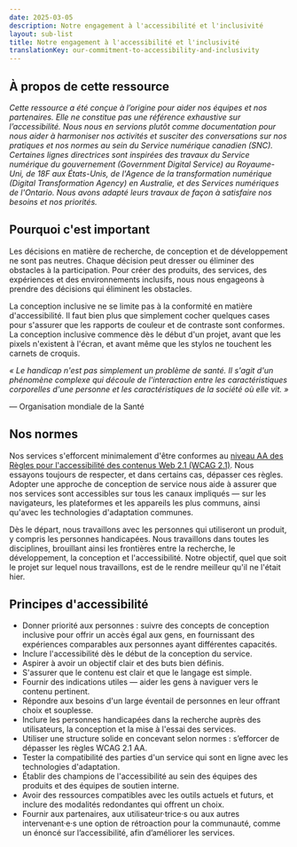 ```yaml
---
date: 2025-03-05
description: Notre engagement à l'accessibilité et l'inclusivité
layout: sub-list
title: Notre engagement à l'accessibilité et l'inclusivité
translationKey: our-commitment-to-accessibility-and-inclusivity
---
```

## À propos de cette ressource

*Cette ressource a été conçue à l’origine pour aider nos équipes et nos partenaires. Elle ne constitue pas une référence exhaustive sur l’accessibilité. Nous nous en servions plutôt comme documentation pour nous aider à harmoniser nos activités et susciter des conversations sur nos pratiques et nos normes au sein du Service numérique canadien (SNC). Certaines lignes directrices sont inspirées des travaux du Service numérique du gouvernement (Government Digital Service) au Royaume-Uni, de 18F aux États-Unis, de l'Agence de la transformation numérique (Digital Transformation Agency) en Australie, et des Services numériques de l'Ontario. Nous avons adapté leurs travaux de façon à satisfaire nos besoins et nos priorités.*

## Pourquoi c'est important

Les décisions en matière de recherche, de conception et de développement ne sont pas neutres. Chaque décision peut dresser ou éliminer des obstacles à la participation. Pour créer des produits, des services, des expériences et des environnements inclusifs, nous nous engageons à prendre des décisions qui éliminent les obstacles.

La conception inclusive ne se limite pas à la conformité en matière d'accessibilité. Il faut bien plus que simplement cocher quelques cases pour s'assurer que les rapports de couleur et de contraste sont conformes. La conception inclusive commence dès le début d'un projet, avant que les pixels n'existent à l'écran, et avant même que les stylos ne touchent les carnets de croquis.

*&laquo;&nbsp;Le handicap n'est pas simplement un problème de santé. Il s'agit d'un phénomène complexe qui découle de l'interaction entre les caractéristiques corporelles d'une personne et les caractéristiques de la société où elle vit.&nbsp;&raquo;*

— Organisation mondiale de la Santé

## Nos normes

Nos services s'efforcent minimalement d'être conformes au [niveau AA des Règles pour l'accessibilité des contenus Web 2.1 (WCAG 2.1)](https://www.w3.org/TR/WCAG21/). Nous essayons toujours de respecter, et dans certains cas, dépasser ces règles. Adopter une approche de conception de service nous aide à assurer que nos services sont accessibles sur tous les canaux impliqués — sur les navigateurs, les plateformes et les appareils les plus communs, ainsi qu'avec les technologies d'adaptation communes.

Dès le départ, nous travaillons avec les personnes qui utiliseront un produit, y compris les personnes handicapées. Nous travaillons dans toutes les disciplines, brouillant ainsi les frontières entre la recherche, le développement, la conception et l'accessibilité. Notre objectif, quel que soit le projet sur lequel nous travaillons, est de le rendre meilleur qu'il ne l'était hier.

## Principes d'accessibilité

* Donner priorité aux personnes&nbsp;: suivre des concepts de conception inclusive pour offrir un accès égal aux gens, en fournissant des expériences comparables aux personnes ayant différentes capacités.  
* Inclure l'accessibilité dès le début de la conception du service.  
* Aspirer à avoir un objectif clair et des buts bien définis.  
* S'assurer que le contenu est clair et que le langage est simple.  
* Fournir des indications utiles — aider les gens à naviguer vers le contenu pertinent.  
* Répondre aux besoins d'un large éventail de personnes en leur offrant choix et souplesse.  
* Inclure les personnes handicapées dans la recherche auprès des utilisateurs, la conception et la mise à l'essai des services.  
* Utiliser une structure solide en concevant selon normes : s’efforcer de dépasser les règles WCAG 2.1 AA.  
* Tester la compatibilité des parties d'un service qui sont en ligne avec les technologies d'adaptation.  
* Établir des champions de l'accessibilité au sein des équipes des produits et des équipes de soutien interne.  
* Avoir des ressources compatibles avec les outils actuels et futurs, et inclure des modalités redondantes qui offrent un choix.  
* Fournir aux partenaires, aux utilisateur·trice·s ou aux autres intervenant·e·s une option de rétroaction pour la communauté, comme un énoncé sur l’accessibilité, afin d’améliorer les services.
